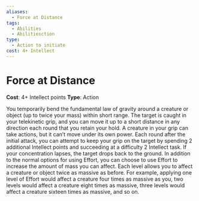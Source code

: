 ```yaml
---
aliases:
  - Force at Distance
tags:
  - Abilities
  - Abilitiesction
type:
  - Action to initiate
cost: 4+ Intellect
---
```


# Force at Distance

**Cost**: 4+ Intellect points
**Type**: Action

You temporarily bend the fundamental law of gravity around a creature or object (up to twice your mass) within short range. The target is caught in your telekinetic grip, and you can move it up to a short distance in any direction each round that you retain your hold. A creature in your grip can take actions, but it can’t move under its own power. Each round after the initial attack, you can attempt to keep your grip on the target by spending 2 additional Intellect points and succeeding at a difficulty 2 Intellect task. If your concentration lapses, the target drops back to the ground. In addition to the normal options for using Effort, you can choose to use Effort to increase the amount of mass you can affect. Each level allows you to affect a creature or object twice as massive as before. For example, applying one level of Effort would affect a creature four times as massive as you, two levels would affect a creature eight times as massive, three levels would affect a creature sixteen times as massive, and so on.
